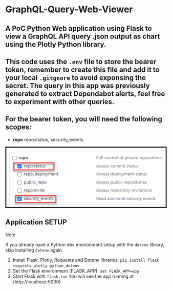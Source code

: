 # GraphQL-Query-Web-Viewer
## A PoC Python Web application using Flask to view a GraphQL API query .json output as chart using the Plotly Python library.

## This code uses the ```.env``` file to store the bearer token, remember to create this file and add it to your local ```.gitgnore``` to avoid exponsing the secret. The query in this app was previously generated to extract Dependabot alerts, feel free to experiment with other queries.

## For the bearer token, you will need the following scopes:
- **repo** repo:status, security_events


![alt text](image-1.png)

## Application SETUP
> [!NOTE]
> If you already have a Python dev environment setup with the ```dotenv``` library, skip installing ```dotenv``` again.

1. Install Flask, Plotly, Requests and Dotenv libraries: ``` pip install flask requests plotly python_dotenv ```
2. Set the Flask environment (FLASK_APP): ``` set FLASK_APP=app ```
3. Start Flask with ``` flask run ```
You will see the app running at (http://localhost:5000)
